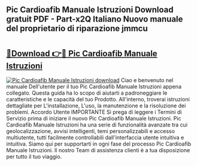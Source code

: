 ## Pic Cardioafib Manuale Istruzioni Download gratuit PDF - Part-x2Q Italiano Nuovo manuale del proprietario di riparazione jmmcu

# <h2><a href="http://dfaei4q.blite.top/?on=Pic+Cardioafib+Manuale+Istruzioni">🔗Download 👉🔴 Pic Cardioafib Manuale Istruzioni</a></h2>

[![Pic Cardioafib Manuale Istruzioni download](https://i.imgur.com/lujVjoI.png)](http://dfaei4q.blite.top/?on=Pic+Cardioafib+Manuale+Istruzioni)
Ciao e benvenuto nel manuale Dell'utente per il tuo Pic Cardioafib Manuale Istruzioni appena collegato. Questa guida ha lo scopo di aiutarti a padroneggiare le caratteristiche e le capacità del tuo Prodotto. All'interno, troverai istruzioni dettagliate per L'installazione, L'uso, la manutenzione e la risoluzione dei problemi. Accordo Utente IMPORTANTE Si prega di leggere i Termini di Servizio prima di iniziare il nuovo Pic Cardioafib Manuale Istruzioni. Pic Cardioafib Manuale Istruzioni ha una serie di funzionalità avanzate tra cui geolocalizzazione, avvisi intelligenti, temi personalizzabili e accesso multiutente, tutti facilmente controllabili dall'interfaccia utente intuitiva e intuitiva. Siamo qui per supportarti in ogni fase del processo Pic Cardioafib Manuale Istruzioni. Il nostro Team di assistenza clienti è a tua disposizione per tutto il tuo viaggio.
